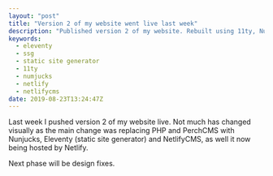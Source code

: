 ```yaml
---
layout: "post"
title: "Version 2 of my website went live last week"
description: "Published version 2 of my website. Rebuilt using 11ty, Nunjucks and hosted on Netlify and using NetlifyCMS for content."
keywords:
  - eleventy
  - ssg
  - static site generator
  - 11ty
  - numjucks
  - netlify
  - netlifycms
date: 2019-08-23T13:24:47Z
---
```

Last week I pushed version 2 of my website live. Not much has changed visually as the main change was replacing PHP and PerchCMS with Nunjucks, Eleventy (static site generator) and NetlifyCMS, as well it now being hosted by Netlify.

Next phase will be design fixes.
